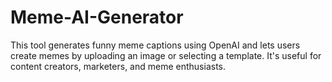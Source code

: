 # Meme-AI-Generator
This tool generates funny meme captions using OpenAI and lets users create memes by uploading an image or selecting a template. It's useful for content creators, marketers, and meme enthusiasts.
